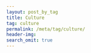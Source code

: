 ```yaml
---
layout: post_by_tag
title: Culture
tag: culture
permalink: /meta/tag/culture/
header-img: 
search_omit: true
---
```

